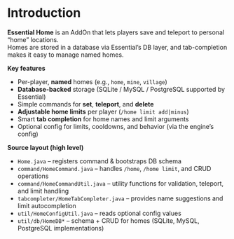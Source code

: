 # Introduction

**Essential Home** is an AddOn that lets players save and teleport to personal “home” locations.  
Homes are stored in a database via Essential’s DB layer, and tab-completion makes it easy to manage named homes.

**Key features**
- Per-player, **named** homes (e.g., `home`, `mine`, `village`)
- **Database-backed** storage (SQLite / MySQL / PostgreSQL supported by Essential)
- Simple commands for **set**, **teleport**, and **delete**
- **Adjustable home limits** per player (`/home limit add|minus`)
- Smart **tab completion** for home names and limit arguments
- Optional config for limits, cooldowns, and behavior (via the engine’s config)

**Source layout (high level)**
- `Home.java` – registers command & bootstraps DB schema
- `command/HomeCommand.java` – handles `/home`, `/home limit`, and CRUD operations
- `command/HomeCommandUtil.java` – utility functions for validation, teleport, and limit handling
- `tabcompleter/HomeTabCompleter.java` – provides name suggestions and limit autocompletion
- `util/HomeConfigUtil.java` – reads optional config values
- `util/db/HomeDB*` – schema + CRUD for homes (SQLite, MySQL, PostgreSQL implementations)
